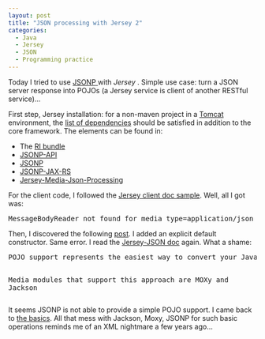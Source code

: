 ```yaml
--- 
layout: post 
title: "JSON processing with Jersey 2"
categories:
  - Java
  - Jersey
  - JSON
  - Programming practice
---
```

<span itemprop="about" itemscope itemtype="http://schema.org/SoftwareApplication">
<p>
Today I tried to use 
<a itemprop="url" href="https://jersey.java.net/documentation/2.12/media.html#json.json-p">
	<span itemprop="name">JSONP</span>
</a>
 with 
<span itemprop="isPartOf" itemscope itemtype="http://schema.org/SoftwareApplication>
	<a itemprop="url" href="https://jersey.java.net/">
		<span itemprop="name"><em>Jersey</em></span>
	</a>
</span>. Simple use case: turn a JSON server response into POJOs (a Jersey service is client of another RESTful service)...
</p>
<p>
First step, Jersey installation: for a non-maven project in a <a href="http://tomcat.apache.org/">Tomcat</a> environment, the <a href="https://jersey.java.net/project-info/2.12/jersey/project/jersey-media-json-processing/dependencies.html">list of dependencies</a> should be satisfied in addition to the core framework. The elements can be found in:
</p>
<ul>
	<li>
		The <a itemprop="requirements" href="https://jersey.java.net/download.html">RI bundle</a> 
	</li>
	<li><a itemprop="requirements" href="http://search.maven.org/remotecontent?filepath=javax/json/javax.json-api/1.0/javax.json-api-1.0.jar">JSONP-API</a></li>
	<li><a itemprop="requirements" href="http://search.maven.org/remotecontent?filepath=org/glassfish/javax.json/1.0.4/javax.json-1.0.4.jar">JSONP</a></li>
	<li><a itemprop="requirements" href="http://central.maven.org/maven2/org/glassfish/jsonp-jaxrs/1.0/jsonp-jaxrs-1.0.jar">JSONP-JAX-RS</</a></li>
	<li><a itemprop="requirements" href="http://repo1.maven.org/maven2/org/glassfish/jersey/media/jersey-media-json-processing/">Jersey-Media-Json-Processing</a></li>
</ul>
<p>For the client code, I followed the <a href="https://jersey.java.net/documentation/2.12/client.html#client.ex.formpost">Jersey client doc sample</a>. Well, all I got was: </p>
<pre>MessageBodyReader not found for media type=application/json</pre>
<p>
		Then, I discovered the following 
		<a href="https://blogs.oracle.com/groundside/entry/jax_rs_2_0_messagebodyreader">post</a>.
		I added an explicit default constructor. Same error. I read the <a href="https://jersey.java.net/documentation/2.12/media.html#d0e6497">Jersey-JSON doc</a> again. What a shame: 
</p>
<pre>POJO support represents the easiest way to convert your Java Objects to JSON and back.

Media modules that support this approach are MOXy and Jackson</pre>
<p>
			It seems JSONP is not able to provide a simple POJO support. 
			I came back to <a href="http://www.json.org/java/">the basics</a>.
			All that mess with Jackson, Moxy, JSONP for such basic operations reminds me of an XML nightmare a few years ago... 
</p>
</span>